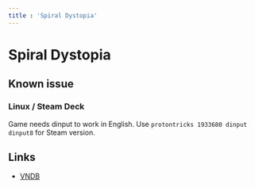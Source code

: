 ```yaml
---
title : 'Spiral Dystopia'
---
```


# Spiral Dystopia
## Known issue

### Linux / Steam Deck

Game needs dinput to work in English. Use `protontricks 1933680 dinput dinput8` for Steam version.

## Links

* [VNDB]([https://vndb.org/v5000](https://vndb.org/v15699))
